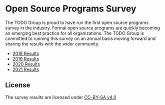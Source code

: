 # Open Source Programs Survey

The TODO Group is proud to have run the first open source programs survey in the industry. Formal open source programs are quickly becoming an emerging best practice for all organizations. The TODO Group is committed to running this survey on an annual basis moving forward and sharing the results with the wider community.

* [2018 Results](https://github.com/todogroup/survey/tree/master/2018)
* [2019 Results](https://github.com/todogroup/survey/tree/master/2019)
* [2020 Results](https://github.com/todogroup/survey/tree/master/2020)
* [2021 Results](https://github.com/todogroup/survey/tree/master/2021)


## License

The survey results are licensed under [CC-BY-SA v4.0](https://creativecommons.org/licenses/by-sa/4.0/)
